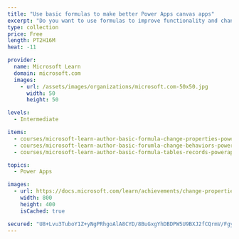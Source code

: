 ```yaml
---
title: "Use basic formulas to make better Power Apps canvas apps"
excerpt: "Do you want to use formulas to improve functionality and change a behavior in your Power Apps canvas app? This learning path can help you accomplish your goal."
type: collection
price: Free
length: PT2H16M
heat: -11

provider:
  name: Microsoft Learn
  domain: microsoft.com
  images:
    - url: /assets/images/organizations/microsoft.com-50x50.jpg
      width: 50
      height: 50

levels:
  - Intermediate

items:
  - courses/microsoft-learn-author-basic-formula-change-properties-powerapps
  - courses/microsoft-learn-author-basic-forumla-change-behaviors-powerapps
  - courses/microsoft-learn-author-basic-formula-tables-records-powerapps

topics:
  - Power Apps

images:
  - url: https://docs.microsoft.com/learn/achievements/change-properties-social.png
    width: 800
    height: 400
    isCached: true

secured: "U8+Lvu3TuboY1Z+yNgPRhgoAlA8CYD/8BuGxgYhDBDPW5U9BXJ2fCQrmV/Fgy4QmBdWzinlV3PdrsBDTe1OXaqULXcLXf+a+o/+/dffmWERKA2+Gv24/qikF0o3AtaV65Qx9hvQk5/lgrUO3sIF1mz/6hNJ5/bNuwvPKZDcEjsh1bczh2rR48WlHpQtwruds3F/r9cNLR6k7Zr/9sRiCptBETgvPMHyTIpZDVfPiTOqhsOdaPqU7JAV/Ab57KHfpR9qt4DxP+ZOn9V47uzlkgtRQOhdQW1BfuFdbD3/8d+wZIf5ZxLJXsIM079wgOK+uf9Zi8XFQVDiadGEqeerC+FNnEXjB1sTIcKIyEy+Hi08=;1P+JJsfFdeBTS6ay5gXW1w=="
---
```


